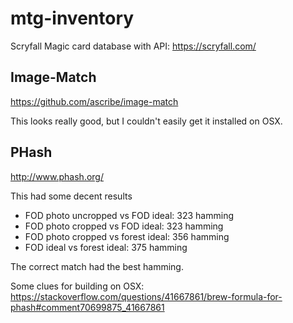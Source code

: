 # mtg-inventory
Scryfall Magic card database with API:
https://scryfall.com/

## Image-Match
https://github.com/ascribe/image-match

This looks really good, but I couldn't easily get it installed on OSX.

## PHash
http://www.phash.org/

This had some decent results
* FOD photo uncropped vs FOD ideal: 323 hamming
* FOD photo cropped vs FOD ideal: 323 hamming
* FOD photo cropped vs forest ideal: 356 hamming
* FOD ideal vs forest ideal: 375 hamming

The correct match had the best hamming.

Some clues for building on OSX:
https://stackoverflow.com/questions/41667861/brew-formula-for-phash#comment70699875_41667861
